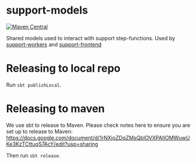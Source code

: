 # support-models

[![Maven Central](https://maven-badges.herokuapp.com/maven-central/com.gu/support-models_2.11/badge.svg)](https://maven-badges.herokuapp.com/maven-central/com.gu/support-models_2.11)

Shared models used to interact with support step-functions.  Used by [support-workers](https://github.com/guardian/support-workers) and [support-frontend](https://github.com/guardian/support-frontend)

Releasing to local repo
==================

Run `sbt publishLocal`.


Releasing to maven
==================

We use sbt to release to Maven. Please check notes here to ensure you are set up to release to Maven:
https://docs.google.com/document/d/1rNXjoZDqZMsQblOVXPAIIOMWuwUKe3KzTCttuqS7AcY/edit?usp=sharing

Then run `sbt release`.

